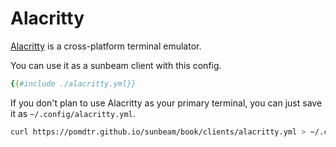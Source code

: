# Alacritty

[Alacritty](https://github.com/alacritty/alacritty) is a cross-platform terminal emulator.

You can use it as a sunbeam client with this config.

```yml
{{#include ./alacritty.yml}}
```

If you don't plan to use Alacritty as your primary terminal,
you can just save it as `~/.config/alacritty.yml`.

```sh
curl https://pomdtr.github.io/sunbeam/book/clients/alacritty.yml > ~/.config/alacritty.yml
```
